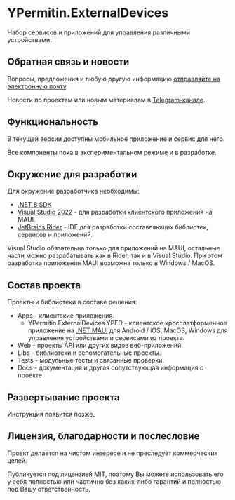# YPermitin.ExternalDevices

Набор сервисов и приложений для управления различными устройствами.


## Обратная связь и новости

Вопросы, предложения и любую другую информацию [отправляйте на электронную почту](mailto:i.need.ypermitin@yandex.ru).

Новости по проектам или новым материалам в [Telegram-канале](https://t.me/TinyDevVault).

## Функциональность

В текущей версии доступны мобильное приложение и сервис для него.

Все компоненты пока в экспериментальном режиме и в разработке.

## Окружение для разработки

Для окружение разработчика необходимы:

* [.NET 8 SDK](https://dotnet.microsoft.com/en-us/download/dotnet/8.0)
* [Visual Studio 2022](https://visualstudio.microsoft.com/ru/vs/) - для разработки клиентского приложения на MAUI.
* [JetBrains Rider](https://www.jetbrains.com/ru-ru/rider/) - IDE для разработки составляющих библиотек, сервисов и приложений.

Visual Studio обязательна только для приложений на MAUI, остальные части можно разрабатывать как в Rider, так и в Visual Studio. При этом разработка приложения MAUI возможна только в Windows / MacOS.


## Состав проекта

Проекты и библиотеки в составе решения:

* Apps - клиентские приложения.
	* YPermitin.ExternalDevices.YPED - клиентское кросплатформенное приложение на [.NET MAUI](https://learn.microsoft.com/ru-ru/dotnet/maui/what-is-maui?view=net-maui-8.0) для Android / iOS, MacOS, Windows для управления устройствами и сервисами из проекта.
* Web - проекты API или других видов веб-приложений.
* Libs - библиотеки и вспомогательные проекты.
* Tests - модульные тесты и связанные проверки.
* Docs - документация и другая сопутствующая информация о проекте.

## Развертывание проекта

Инструкция появится позже.

## Лицензия, благодарности и послесловие

Проект делается на чистом интересе и не преследует коммерческих целей. 

Публикуется под лицензией MIT, поэтому Вы можете использовать его у себя полностью или частично без каких-либо гарантий и полностью под Вашу ответственность.
